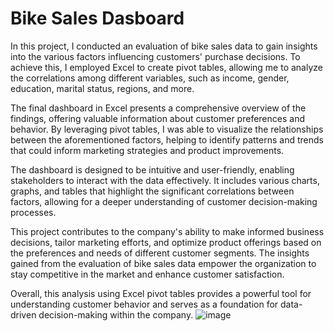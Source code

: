 # Bike Sales Dasboard
In this project, I conducted an evaluation of bike sales data to gain insights into the various factors influencing customers' purchase decisions. To achieve this, I employed Excel to create pivot tables, allowing me to analyze the correlations among different variables, such as income, gender, education, marital status, regions, and more.

The final dashboard in Excel presents a comprehensive overview of the findings, offering valuable information about customer preferences and behavior. By leveraging pivot tables, I was able to visualize the relationships between the aforementioned factors, helping to identify patterns and trends that could inform marketing strategies and product improvements.

The dashboard is designed to be intuitive and user-friendly, enabling stakeholders to interact with the data effectively. It includes various charts, graphs, and tables that highlight the significant correlations between factors, allowing for a deeper understanding of customer decision-making processes.

This project contributes to the company's ability to make informed business decisions, tailor marketing efforts, and optimize product offerings based on the preferences and needs of different customer segments. The insights gained from the evaluation of bike sales data empower the organization to stay competitive in the market and enhance customer satisfaction.

Overall, this analysis using Excel pivot tables provides a powerful tool for understanding customer behavior and serves as a foundation for data-driven decision-making within the company.
![image](https://github.com/behlulcoban/Bike-Sales-Dasboard/assets/94908064/47484fb9-c6b5-4ac8-b690-3a5056f7324c)
